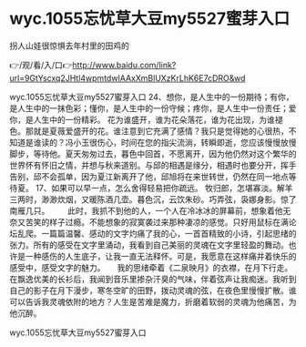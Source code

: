 # wyc.1055忘忧草大豆my5527蜜芽入口
拐人山娃很惊惧去年村里的田鸡的

👉/观/看/入/口👉http://www.baidu.com/link?url=9GtYscxq2JHtl4wpmtdwIAAxXmBlUXzKrLhK6E7cDRO&wd

wyc.1055忘忧草大豆my5527蜜芽入口	24、想你，是人生中的一份期待；有你，是人生中的一抹色彩；懂你，是人生中的一份守候；疼你，是人生中一份责任；爱你，是人生中的一份精彩。
花为谁盛开，谁为花朵落花，谁为花出现，为谁褪色。那就是夏薇爱盛开的花。谁注意到它充满了感情？我只是觉得她的心很热，不知道是谁读的？冯小玉很伤心，时间在您的指尖流淌，转瞬即逝，您应该慢慢放慢脚步，等待他。夏天匆匆过去，暮色中回首，不愿离开，因为他仍然对这个繁华的世界怀有怀旧之情，并想与秋来道别。与邱的相遇是缘分，相遇时也要分开，挥手告别，邱不会孤单，因为夏江新离开了他，邱旭将在来世转世，仍然在同一地点等待夏。
	17、如果可以早一点，怎么舍得轻易把你疏远。
牧归郎，怎堪寡淡。解羊三两时，渺渺炊烟，又暖陈酒几壶。暮色沉，云饮朱砂。巧弄弦，袅娜身影。惊了南雁几只。
　　此时，我抓不到他的人，一个人在冷冰冰的屏幕前，想象着他无奈又苦笑的样子过瘾。不能想象的寂寞袭过来那种凄凉的感觉。只好用鼠标在满论坛乱爬。一篇篇温馨、感动的文字灼痛了我的心，一首首精致的小诗，引起思绪的张力。所有的感受在文字里涌动，我看到自己美丽的灵魂在文字里轻盈的舞动。也许是一种感伤的人生底子，让我一直无法释怀。可是，我愿意在这样痛并着快乐的感受中，感受文字的魅力。　　我的思绪牵着《二泉映月》的衣襟，在月下行走。在飘逸优美的长衫后，我闻到音乐里掺杂汗臭的气味，伴着弦声让我痴迷。我听到自己的影子在月下漫步，寒冬空旷的田野，拨动灵魂的弦，在夜色里慢慢扩散。谁可以告诉我灵魂依附的地方？人生是苦难是魔力，折磨着软弱的灵魂为他痛苦，为他沉醉。

wyc.1055忘忧草大豆my5527蜜芽入口
